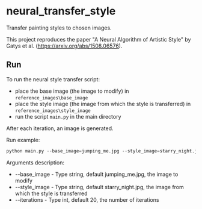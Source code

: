 # neural_transfer_style
Transfer painting styles to chosen images.

This project reproduces the paper "A Neural Algorithm of Artistic Style" by Gatys et al. (https://arxiv.org/abs/1508.06576).

## Run
To run the neural style transfer script:
- place the base image (the image to modify) in `reference_images\base_image`
- place the style image (the image from which the style is transferred) in `reference_images\style_image`
- run the script `main.py` in the main directory

After each iteration, an image is generated.

Run example:
```python
python main.py --base_image=jumping_me.jpg --style_image=starry_night.jpg --iterations=20
```

Arguments description:

- --base_image - Type string, default jumping_me.jpg, the image to modify
- --style_image - Type string, default starry_night.jpg, the image from which the style is transferred
- --iterations - Type int, default 20, the number of iterations
